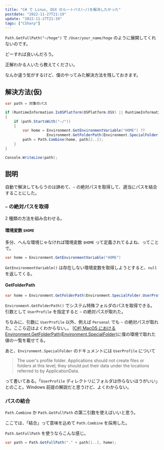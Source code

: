 ```yaml
---
title: "C# で Linux, OSX のルートパス(~/)を解決したかった"
postdate: "2022-11-27T21:19"
update: "2022-11-27T21:19"
tags: ["CSharp"]
---
```


`Path.GetFullPath("~/hoge")` で `/User/your_name/hoge` のように展開してくれないのです。

どーすれば良いんだろう。

正解わかる人いたら教えてください。

なんか違う気がするけど、僕のやってみた解決方法を残しておきます。

## 解決方法(仮)

```cs
var path = 対象のパス

if (RuntimeInformation.IsOSPlatform(OSPlatform.OSX) || RuntimeInformation.IsOSPlatform(OSPlatform.Linux))
{
    if (path.StartsWith("~/"))
    {
        var home = Environment.GetEnvironmentVariable("HOME") ??
                   Environment.GetFolderPath(Environment.SpecialFolder.UserProfile);
        path = Path.Combine(home, path[2..]);
    }
}

Console.WriteLine(path);
```

## 説明

自動で解決してもらうのは諦めて、`~` の絶対パスを取得して、適当にパスを結合することにした。

### `~` の絶対パスを取得

2 種類の方法を組み合わせる。

#### 環境変数 `$HOME`

多分、へんな環境じゃなければ環境変数 `$HOME` って定義されてるよね、ってことで。

```cs
var home = Environment.GetEnvironmentVariable("HOME")
```

`GetEnvironmentVariable()` は存在しない環境変数を取得しようとすると、`null` を返してくる。

#### GetFolderPath

```cs
var home = Environment.GetFolderPath(Environment.SpecialFolder.UserProfile);
```

`Environment.GetFolderPath()` でシステム特殊フォルダのパスを取得できる。引数として `UserProfile` を指定すると `~` の絶対パスが取れた。

ちなみに、引数に `UserProfile` 以外、例えば `Personal` でも `~` の絶対パスが取れた。ここら辺はよくわからない。。 [[C#] MacOS における Environment.GetFolderPath(Environment.SpecialFolder)](cs-environment-special_folder-of-mac)に僕の環境で取れた値の一覧を載せてる。

あと、`Environment.SpecialFolder` のドキュメントには `UserProfile` について

> The user's profile folder. Applications should not create files or folders at this level; they should put their data under the locations referred to by ApplicationData.

って書いてある。「`UserProfile` ディレクトリにフォルダは作らないほうがいい」とのこと。Windows 前提の解説だと思うけど、よくわからない。

### パスの結合

`Path.Combine` か `Path.GetFullPath` の第二引数を使えばいいと思う。

ここでは、「結合」って意味を込めて `Path.Combine` を採用した。

`Path.GetFullPath` を使うならこんな感じ。

```cs
var path = Path.GetFullPath("." + path[1..], home);
```

